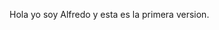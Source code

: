 <!DOCTYPE html>
<html lang="en">
<head>
    <meta charset="UTF-8">
    <meta name="viewport" content="width=p, initial-scale=1.0">
    <title>Document</title>
</head>
<body>
    <p>Hola yo soy Alfredo y esta es la primera version.</p>
</body>
</html>